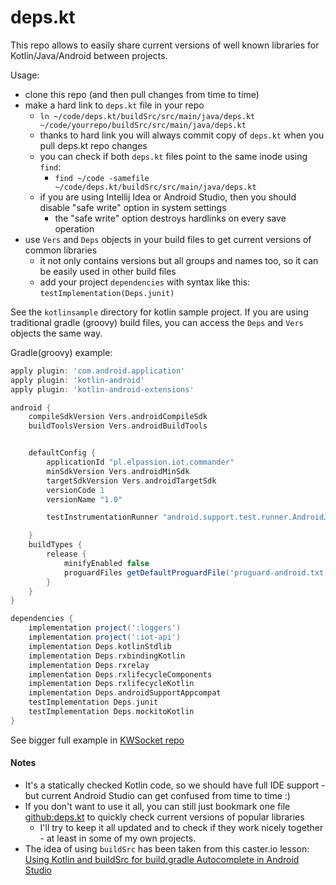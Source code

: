 # deps.kt

This repo allows to easily share current versions of well known libraries for Kotlin/Java/Android between projects.

Usage:
- clone this repo (and then pull changes from time to time)
- make a hard link to `deps.kt` file in your repo
    - `ln ~/code/deps.kt/buildSrc/src/main/java/deps.kt ~/code/yourrepo/buildSrc/src/main/java/deps.kt`
    - thanks to hard link you will always commit copy of `deps.kt` when you pull deps.kt repo changes
    - you can check if both `deps.kt` files point to the same inode using `find`:
        - `find ~/code -samefile ~/code/deps.kt/buildSrc/src/main/java/deps.kt`
    - if you are using Intellij Idea or Android Studio, then you should disable "safe write" option in system settings
        - the "safe write" option destroys hardlinks on every save operation
- use `Vers` and `Deps` objects in your build files to get current versions of common libraries
    - it not only contains versions but all groups and names too, so it can be easily used in other build files
    - add your project `dependencies` with syntax like this: `testImplementation(Deps.junit)`
    
    
See the `kotlinsample` directory for kotlin sample project. If you are using traditional gradle (groovy) build
files, you can access the `Deps` and `Vers` objects the same way.

Gradle(groovy) example:

```groovy
apply plugin: 'com.android.application'
apply plugin: 'kotlin-android'
apply plugin: 'kotlin-android-extensions'

android {
    compileSdkVersion Vers.androidCompileSdk
    buildToolsVersion Vers.androidBuildTools


    defaultConfig {
        applicationId "pl.elpassion.iot.commander"
        minSdkVersion Vers.androidMinSdk
        targetSdkVersion Vers.androidTargetSdk
        versionCode 1
        versionName "1.0"

        testInstrumentationRunner "android.support.test.runner.AndroidJUnitRunner"

    }
    buildTypes {
        release {
            minifyEnabled false
            proguardFiles getDefaultProguardFile('proguard-android.txt'), 'proguard-rules.pro'
        }
    }
}

dependencies {
    implementation project(':loggers')
    implementation project(':iot-api')
    implementation Deps.kotlinStdlib
    implementation Deps.rxbindingKotlin
    implementation Deps.rxrelay
    implementation Deps.rxlifecycleComponents
    implementation Deps.rxlifecycleKotlin
    implementation Deps.androidSupportAppcompat
    testImplementation Deps.junit
    testImplementation Deps.mockitoKotlin
}
```
    
See bigger full example in [KWSocket repo](https://github.com/langara/KWSocket)


#### Notes
- It's a statically checked Kotlin code, so we should have full IDE support - but current Android Studio can get confused from time to time :)
- If you don't want to use it all, you can still just bookmark one file [github:deps.kt](https://github.com/langara/deps.kt/blob/master/buildSrc/src/main/java/deps.kt) to quickly check current versions of popular libraries
    - I'll try to keep it all updated and to check if they work nicely together - at least in some of my own projects.
- The idea of using `buildSrc` has been taken from this caster.io lesson: [Using Kotlin and buildSrc for build.gradle Autocomplete in Android Studio](https://caster.io/lessons/gradle-dependency-management-using-kotlin-and-buildsrc-for-buildgradle-autocomplete-in-android-studio?autoplay=true)
